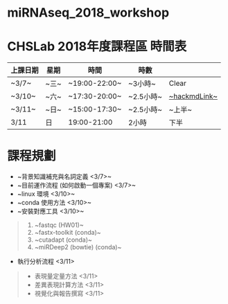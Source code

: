 # miRNAseq_2018_workshop
CHSLab 2018年度課程區
時間表
==

|上課日期|星期|時間|時數||
|----|----|----|----|----|
|~3/7~|~三~|~19:00-22:00~|~3小時~|Clear|
|~3/10~|~六~|~17:30-20:00~|~2.5小時~|[~hackmdLink~](https://hackmd.io/oH1djGZFQgyVxzckPYL59g)|~
|~3/11~|~日~|~15:00-17:30~|~2.5小時~|~上半~|
|3/11|日|19:00-21:00|2小時|下半|

課程規劃
==
+ ~背景知識補充與名詞定義 <3/7>~
+ ~目前運作流程 (如何啟動一個專案) <3/7>~
+ ~linux 環境 <3/10>~
+ ~conda 使用方法 <3/10>~
+ ~安裝對應工具 <3/10>~
> 1. ~fastqc (HW01)~
> 2. ~fastx-toolkit (conda)~
> 3. ~cutadapt (conda)~
> 4. ~miRDeep2 (bowtie) (conda)~
+ 執行分析流程 <3/11>
>+ 表現量定量方法 <3/11>
>+ 差異表現計算方法 <3/11>
>+ 視覺化與報告撰寫 <3/11>
